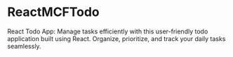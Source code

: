 # ReactMCFTodo
React Todo App: Manage tasks efficiently with this user-friendly todo application built using React. Organize, prioritize, and track your daily tasks seamlessly.
